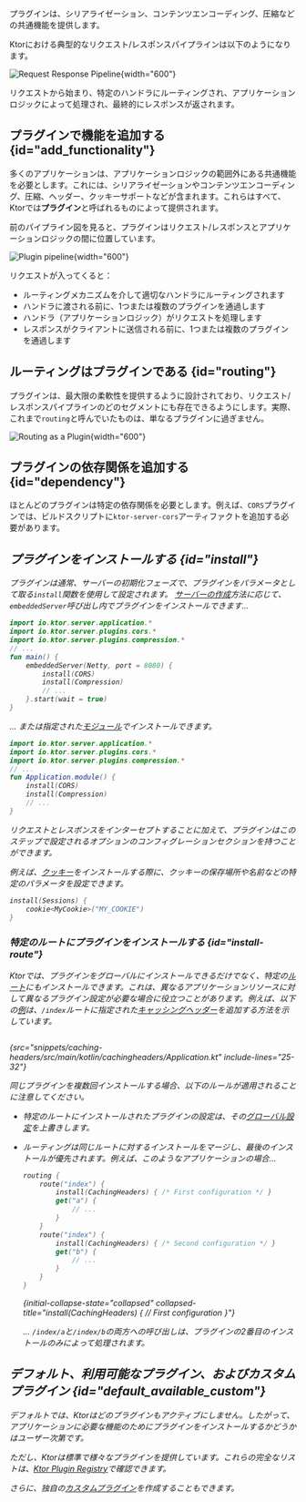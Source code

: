 [//]: # (title: サーバープラグイン)

<show-structure for="chapter" depth="2"/>

<link-summary>
プラグインは、シリアライゼーション、コンテンツエンコーディング、圧縮などの共通機能を提供します。
</link-summary>

Ktorにおける典型的なリクエスト/レスポンスパイプラインは以下のようになります。

![Request Response Pipeline](request-response-pipeline.png){width="600"}

リクエストから始まり、特定のハンドラにルーティングされ、アプリケーションロジックによって処理され、最終的にレスポンスが返されます。

## プラグインで機能を追加する {id="add_functionality"}

多くのアプリケーションは、アプリケーションロジックの範囲外にある共通機能を必要とします。これには、シリアライゼーションやコンテンツエンコーディング、圧縮、ヘッダー、クッキーサポートなどが含まれます。これらはすべて、Ktorでは**プラグイン**と呼ばれるものによって提供されます。

前のパイプライン図を見ると、プラグインはリクエスト/レスポンスとアプリケーションロジックの間に位置しています。

![Plugin pipeline](plugin-pipeline.png){width="600"}

リクエストが入ってくると：

* ルーティングメカニズムを介して適切なハンドラにルーティングされます
* ハンドラに渡される前に、1つまたは複数のプラグインを通過します
* ハンドラ（アプリケーションロジック）がリクエストを処理します
* レスポンスがクライアントに送信される前に、1つまたは複数のプラグインを通過します

## ルーティングはプラグインである {id="routing"}

プラグインは、最大限の柔軟性を提供するように設計されており、リクエスト/レスポンスパイプラインのどのセグメントにも存在できるようにします。実際、これまで`routing`と呼んでいたものは、単なるプラグインに過ぎません。

![Routing as a Plugin](plugin-pipeline-routing.png){width="600"}

## プラグインの依存関係を追加する {id="dependency"}
ほとんどのプラグインは特定の依存関係を必要とします。例えば、`CORS`プラグインでは、ビルドスクリプトに`ktor-server-cors`アーティファクトを追加する必要があります。

<var name="artifact_name" value="ktor-server-cors"/>
<include from="lib.topic" element-id="add_ktor_artifact"/>

## プラグインをインストールする {id="install"}

プラグインは通常、サーバーの初期化フェーズで、プラグインをパラメータとして取る`install`関数を使用して設定されます。 [サーバーの作成](server-create-and-configure.topic)方法に応じて、`embeddedServer`呼び出し内でプラグインをインストールできます...

```kotlin
import io.ktor.server.application.*
import io.ktor.server.plugins.cors.*
import io.ktor.server.plugins.compression.*
// ...
fun main() {
    embeddedServer(Netty, port = 8080) {
        install(CORS)
        install(Compression)
        // ...
    }.start(wait = true)
}
```

... または指定された[モジュール](server-modules.md)でインストールできます。

```kotlin
import io.ktor.server.application.*
import io.ktor.server.plugins.cors.*
import io.ktor.server.plugins.compression.*
// ...
fun Application.module() {
    install(CORS)
    install(Compression)
    // ...
}
```

リクエストとレスポンスをインターセプトすることに加えて、プラグインはこのステップで設定されるオプションのコンフィグレーションセクションを持つことができます。

例えば、[クッキー](server-sessions.md#cookie)をインストールする際に、クッキーの保存場所や名前などの特定のパラメータを設定できます。

```kotlin
install(Sessions) {
    cookie<MyCookie>("MY_COOKIE")
}
```

### 特定のルートにプラグインをインストールする {id="install-route"}

Ktorでは、プラグインをグローバルにインストールできるだけでなく、特定の[ルート](server-routing.md)にもインストールできます。これは、異なるアプリケーションリソースに対して異なるプラグイン設定が必要な場合に役立つことがあります。例えば、以下の[例](https://github.com/ktorio/ktor-documentation/tree/%ktor_version%/codeSnippets/snippets/caching-headers-routes)は、`/index`ルートに指定された[キャッシングヘッダー](server-caching-headers.md)を追加する方法を示しています。

```kotlin
```
{src="snippets/caching-headers/src/main/kotlin/cachingheaders/Application.kt" include-lines="25-32"}

同じプラグインを複数回インストールする場合、以下のルールが適用されることに注意してください。
* 特定のルートにインストールされたプラグインの設定は、その[グローバル設定](#install)を上書きします。
* ルーティングは同じルートに対するインストールをマージし、最後のインストールが優先されます。例えば、このようなアプリケーションの場合...

   ```kotlin
   routing {
       route("index") {
           install(CachingHeaders) { /* First configuration */ }
           get("a") {
               // ...
           }
       }
       route("index") {
           install(CachingHeaders) { /* Second configuration */ }
           get("b") {
               // ...
           }
       }
   }
   ```
   {initial-collapse-state="collapsed" collapsed-title="install(CachingHeaders) { // First configuration }"}

   ... `/index/a`と`/index/b`の両方への呼び出しは、プラグインの2番目のインストールのみによって処理されます。

## デフォルト、利用可能なプラグイン、およびカスタムプラグイン {id="default_available_custom"}

デフォルトでは、Ktorはどのプラグインもアクティブにしません。したがって、アプリケーションに必要な機能のためにプラグインをインストールするかどうかはユーザー次第です。

ただし、Ktorは標準で様々なプラグインを提供しています。これらの完全なリストは、[Ktor Plugin Registry](https://github.com/ktorio/ktor-plugin-registry/tree/main/plugins/server)で確認できます。

さらに、独自の[カスタムプラグイン](server-custom-plugins.md)を作成することもできます。
